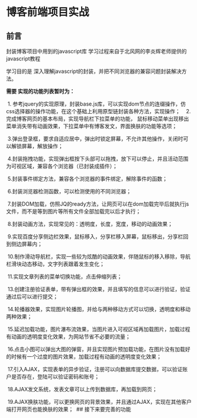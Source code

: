 # 博客前端项目实战
## <a name='preface'>前言</a> ##
封装博客项目中用到的javascript库 学习过程来自于北风网的李炎辉老师提供的javascript教程

学习目的是 深入理解javascript的封装，并把不同浏览器的兼容问题封装解决方法。

 **需要 实现的功能列表暂时为：**
 
  1. 参考jquery的实现原理，封装base.js库，可以实现dom节点的连缀操作，仿css选择器的操作功能，在这个基础上利用原型链封装各种方法，实现操作；
  
  2.完成博客网页的基本布局，实现导航栏下拉菜单的功能， 鼠标移动菜单出现移出菜单消失带有动画效果，下拉菜单中有博客发文，界面换肤的功能等选项；
  
  3.弹出登录框，要求自适应居中，弹出时锁定屏幕，不允许其他操作，关闭时可以解锁屏幕，解放操作；
  
  4.封装拖拽功能，实现弹出框按下头部可以拖拽，放下可以停止，并且活动范围为可视区域，兼容各个浏览器（已封装成插件）；
  
  5.封装事件绑定方法，兼容各个浏览器的事件绑定，解除事件的函数；
  
  6.封装浏览器检测函数，可以检测使用的不同浏览器；
  
  7.封装DOM加载，仿照JQ的ready方法，让网页可以在dom加载完毕后就执行js文件，而不是等到图片等所有文件全部加载完以后才执行；
  
  8.封装动画方法，实现常见的：透明度，长度，宽度，移动的动画效果；
  
  9.实现百度分享侧边栏效果，鼠标移入，分享栏移入屏幕，鼠标移出，分享栏回到侧边屏幕内；
  
  10.制作滑动导航栏，实现一些较为炫酷的动画效果，伴随鼠标的移入移除，导航栏滑块动态移动，文字列表跟着发生变化；
  
  11.实现文章列表的菜单切换功能，点击伸缩列表；
  
  13.创建注册验证表单，带有弹出框的效果，并且填写的信息可以进行验证，验证通过后可以进行提交；
  
  14.轮播器效果，实现图片轮播图，并给与两种移动方式可以切换，透明度和移动两种效果；
  
  15.延迟加载功能，图片瀑布流效果，当图片进入可视区域再加载图片，加载过程有动画的透明度变化效果，为网站节省不必要的流量；
  
  16.点击小图可以弹出大图的弹窗，并且实现图片预加载功能，在图片没有加载好的时候有一个过度的图片效果，加载过程有动画的透明度变化效果；
  
  17.引入AJAX，实现表单的异步验证，注册可以向数据库提交数据，可以验证账户是否存在，登陆可以验证密码和账号；
  
  18.AJAX发文系统，发表文章可以上传到数据库，再加载到网页；
  
  19.AJAX换肤功能，可以更换网页的背景效果，并且通过AJAX，实现在其他客户端打开网页也能换肤的效果；
  ## <a name='todoList'>接下来要完善的功能</a>
